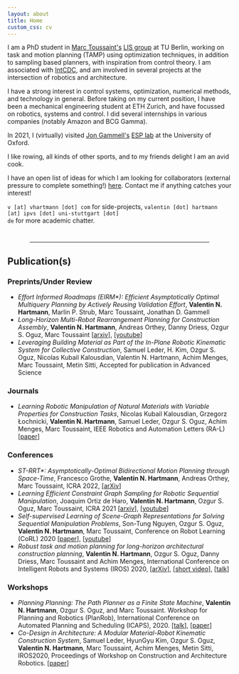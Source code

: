 ```yaml
---
layout: about
title: Home
custom_css: cv
---
```


I am a PhD student in [Marc Toussaint's](https://marc-toussaint.net) [LIS group](https://argmin.lis.tu-berlin.de/) at TU Berlin, working on task and motion planning (TAMP) using optimization techniques, in addition to sampling based planners, with inspiration from control theory.
I am associated with [IntCDC](https://www.intcdc.uni-stuttgart.de/), and am involved in several projects at the intersection of robotics and architecture.

I have a strong interest in control systems, optimization, numerical methods, and technology in general. Before taking on my current position, I have been a mechanical engineering student at ETH Zurich, and have focussed on robotics, systems and control. I did several internships in various companies (notably Amazon and BCG Gamma).

In 2021, I (virtually) visited [Jon Gammell's](https://robotic-esp.com/people/gammell/) [ESP lab](https://robotic-esp.com/) at the University of Oxford.

I like rowing, all kinds of other sports, and to my friends delight I am an avid cook.

I have an open list of ideas for which I am looking for collaborators (external pressure to complete something!) [here](/ideas/). Contact me if anything catches your interest!

<code>v [at] vhartmann [dot] com</code> for side-projects, <code>valentin [dot] hartmann [at] ipvs [dot] uni-stuttgart [dot] de</code> for more academic chatter.

<hr style="width:80%;margin-left: auto; margin-right: auto; margin-top: 40px;margin-bottom: 20px;">

## Publication(s)

### Preprints/Under Review
- *Effort Informed Roadmaps (EIRM\*): Efficient Asymptotically Optimal Multiquery Planning by Actively Reusing Validation Effort*, **Valentin N. Hartmann**, Marlin P. Strub, Marc Toussaint, Jonathan D. Gammell 
- *Long-Horizon Multi-Robot Rearrangement Planning for Construction Assembly*, **Valentin N. Hartmann**, Andreas Orthey, Danny Driess, Ozgur S. Oguz, Marc Toussaint \[[arxiv](https://arxiv.org/abs/2106.02489)\], \[[youtube](https://youtu.be/GqhouvL5dig)\]
- *Leveraging Building Material as Part of the In-Plane Robotic Kinematic System for Collective Construction*, Samuel Leder, H. Kim, Ozgur S. Oguz, Nicolas Kubail Kalousdian, Valentin N. Hartmann, Achim Menges, Marc Toussaint, Metin Sitti, Accepted for publication in Advanced Science

### Journals
- *Learning Robotic Manipulation of Natural Materials with Variable Properties for Construction Tasks*, Nicolas Kubail Kalousdian, Grzegorz Łochnicki, **Valentin N. Hartmann**, Samuel Leder, Ozgur S. Oguz, Achim Menges, Marc Toussaint, IEEE Robotics and Automation Letters (RA-L) \[[paper](https://ieeexplore.ieee.org/document/9735376)\]

### Conferences
- *ST-RRT\*: Asymptotically-Optimal Bidirectional Motion Planning through Space-Time*, Francesco Grothe, **Valentin N. Hartmann**, Andreas Orthey, Marc Toussaint, ICRA 2022, \[[arXiv](https://arxiv.org/abs/2203.02176)\]
- *Learning Efficient Constraint Graph Sampling for Robotic Sequential Manipulation*, Joaquim Ortiz de Haro, **Valentin N. Hartmann**, Ozgur S. Oguz, Marc Toussaint, ICRA 2021 \[[arxiv](https://arxiv.org/pdf/2011.04828.pdf)\], \[[youtube](https://www.youtube.com/watch?v=xWAjBGACZhs&feature=youtu.be)\]
- *Self-supervised Learning of Scene-Graph Representations for Solving Sequential Manipulation Problems*, Son-Tung Nguyen, Ozgur S. Oguz, **Valentin N. Hartmann**, Marc Toussaint, Conference on Robot Learning (CoRL) 2020 \[[paper](https://ipvs.informatik.uni-stuttgart.de/mlr/papers/20-oz-corl.pdf)\], \[[youtube](https://www.youtube.com/watch?v=JZ4FepUo6TY)\]
- *Robust task and motion planning for long-horizon architectural construction planning*, **Valentin N. Hartmann**, Ozgur S. Oguz, Danny Driess, Marc Toussaint and Achim Menges, International Conference on Intelligent Robots and Systems (IROS) 2020, \[[arXiv](https://arxiv.org/abs/2003.07754)\], \[[short video](https://www.youtube.com/watch?v=j5S0s29IHwA)\], \[[talk](https://youtu.be/lAP6hkVlqwo)\]

### Workshops
- *Planning Planning: The Path Planner as a Finite State Machine*, **Valentin N. Hartmann**, Ozgur S. Oguz, and Marc Toussaint. Workshop for Planning and Robotics (PlanRob), International Conference on Automated Planning and Scheduling (ICAPS), 2020. \[[talk](https://youtu.be/3Qu4P9DaQWc)\], \[[paper](https://argmin.lis.tu-berlin.de/papers/20-hartmann-ICAPSws-robplan.pdf)\]
- *Co-Design in Architecture: A Modular Material-Robot Kinematic Construction System*, Samuel Leder, HyunGyu Kim, Ozgur S. Oguz, **Valentin N. Hartmann**, Marc Toussaint, Achim Menges, Metin Sitti, IROS2020, Proceedings of Workshop on Construction and Architecture Robotics. \[[paper](https://argmin.lis.tu-berlin.de/papers/20-leder-IROSws-wcar.pdf)\]
